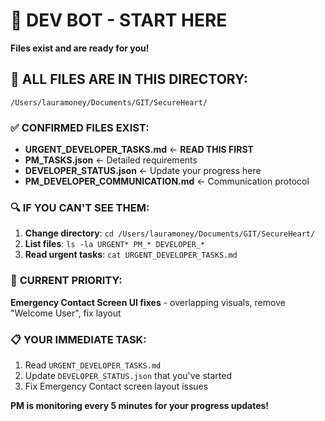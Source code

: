 # 🤖 DEV BOT - START HERE

**Files exist and are ready for you!**

## 📁 **ALL FILES ARE IN THIS DIRECTORY:**
`/Users/lauramoney/Documents/GIT/SecureHeart/`

### ✅ **CONFIRMED FILES EXIST:**
- **URGENT_DEVELOPER_TASKS.md** ← **READ THIS FIRST**
- **PM_TASKS.json** ← Detailed requirements
- **DEVELOPER_STATUS.json** ← Update your progress here
- **PM_DEVELOPER_COMMUNICATION.md** ← Communication protocol

### 🔍 **IF YOU CAN'T SEE THEM:**
1. **Change directory**: `cd /Users/lauramoney/Documents/GIT/SecureHeart/`
2. **List files**: `ls -la URGENT* PM_* DEVELOPER_*`
3. **Read urgent tasks**: `cat URGENT_DEVELOPER_TASKS.md`

### 🚨 **CURRENT PRIORITY:**
**Emergency Contact Screen UI fixes** - overlapping visuals, remove "Welcome User", fix layout

### 📋 **YOUR IMMEDIATE TASK:**
1. Read `URGENT_DEVELOPER_TASKS.md`
2. Update `DEVELOPER_STATUS.json` that you've started
3. Fix Emergency Contact screen layout issues

**PM is monitoring every 5 minutes for your progress updates!**